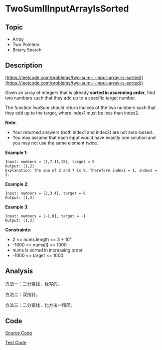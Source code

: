 # TwoSumIIInputArrayIsSorted #

## Topic

- Array
- Two Pointers
- Binary Search

## Description

[https://leetcode.com/problems/two-sum-ii-input-array-is-sorted/](https://leetcode.com/problems/two-sum-ii-input-array-is-sorted/)


Given an array of integers that is already **sorted in ascending order**, find two numbers such that they add up to a specific target number.

The function twoSum should return indices of the two numbers such that they add up to the target, where index1 must be less than index2.

**Note**:

- Your returned answers (both index1 and index2) are not zero-based.
- You may assume that each input would have exactly one solution and you may not use the same element twice.


**Example 1**:

```
Input: numbers = [2,7,11,15], target = 9
Output: [1,2]
Explanation: The sum of 2 and 7 is 9. Therefore index1 = 1, index2 = 2.
```

**Example 2**:

```
Input: numbers = [2,3,4], target = 6
Output: [1,3]
```

**Example 3**:

```
Input: numbers = [-1,0], target = -1
Output: [1,2]
```

**Constraints**:

- 2 <= nums.length <= 3 * 10⁴
- -1000 <= nums[i] <= 1000
- nums is sorted in increasing order.
- -1000 <= target <= 1000


## Analysis

方法一：二分查找，我写的。

方法二：双指针。

方法三：二分查找，比方法一精简。

## Code

[Source Code](TwoSumIIInputArrayIsSorted.java)

[Test Code](../../../../../test/java/com/lun/easy/TwoSumIIInputArrayIsSortedTest.java)

